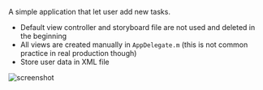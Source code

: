 A simple application that let user add new tasks.

- Default view controller and storyboard file are not used and deleted in the beginning
- All views are created manually in ```AppDelegate.m``` (this is not common practice in real production though)
- Store user data in XML file

![screenshot](http://choonsiong.com/public/pic/task1.png)
